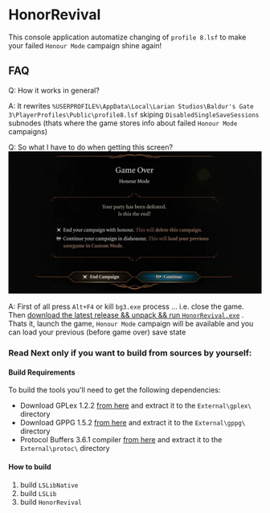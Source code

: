 # HonorRevival

This console application automatize changing of `profile 8.lsf` to make your failed `Honour Mode` campaign shine again!

## FAQ
Q: How it works in general?

A: It rewrites `%USERPROFILE%\AppData\Local\Larian Studios\Baldur's Gate 3\PlayerProfiles\Public\profile8.lsf` skiping `DisabledSingleSaveSessions` subnodes (thats where the game stores info about failed `Honour Mode` campaigns)

Q: So what I have to do when getting this screen?
![Honour Mode Game over screen](/HonorRevival/assets/game_over_popup.jpg)

A: First of all press `Alt+F4` or kill `bg3.exe` process ... i.e. close the game. Then [download the latest release && unpack && run `HonorRevival.exe`](https://github.com/madzohan/Bg3HonorRevival/releases/latest) . Thats it, launch the game, `Honour Mode` campaign will be available and you can load your previous (before game over) save state

### Read Next only if you want to build from sources by yourself:

#### Build Requirements

To build the tools you'll need to get the following dependencies:

 - Download GPLex 1.2.2 [from here](https://s3.eu-central-1.amazonaws.com/nb-stor/dos/ExportTool/gplex-distro-1_2_2.zip) and extract it to the `External\gplex\` directory
 - Download GPPG 1.5.2 [from here](https://s3.eu-central-1.amazonaws.com/nb-stor/dos/ExportTool/gppg-distro-1_5_2.zip) and extract it to the `External\gppg\` directory
 - Protocol Buffers 3.6.1 compiler [from here](https://github.com/protocolbuffers/protobuf/releases/download/v3.6.1/protoc-3.6.1-win32.zip) and extract it to the `External\protoc\` directory

#### How to build
1) build `LSLibNative`
2) build `LSLib`
3) build `HonorRevival`
